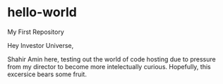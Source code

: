 # hello-world
My First Repository

Hey Investor Universe, 

Shahir Amin here, testing out the world of code hosting due to pressure from my director to become more intelectually curious. Hopefully, this excersice bears some fruit. 
